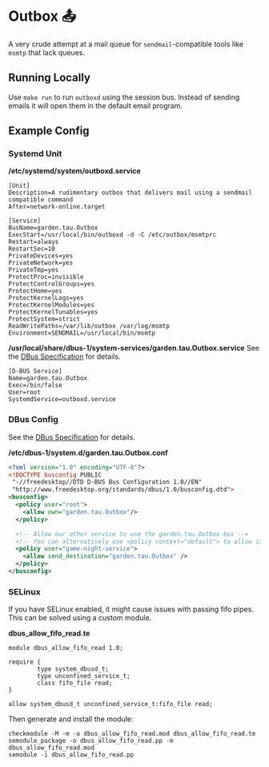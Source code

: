 # Outbox 📤
A very crude attempt at a mail queue for `sendmail`-compatible tools like `msmtp` that lack queues.

## Running Locally
Use `make run` to run `outboxd` using the session bus.
Instead of sending emails it will open them in the default email program.

## Example Config
### Systemd Unit

**/etc/systemd/system/outboxd.service**
```desktop
[Unit]
Description=A rudimentary outbox that delivers mail using a sendmail compatible command
After=network-online.target

[Service]
BusName=garden.tau.Outbox
ExecStart=/usr/local/bin/outboxd -d -C /etc/outbox/msmtprc
Restart=always
RestartSec=10
PrivateDevices=yes
PrivateNetwork=yes
PrivateTmp=yes
ProtectProc=invisible
ProtectControlGroups=yes
ProtectHome=yes
ProtectKernelLogs=yes
ProtectKernelModules=yes
ProtectKernelTunables=yes
ProtectSystem=strict
ReadWritePaths=/var/lib/outbox /var/log/msmtp
Environment=SENDMAIL=/usr/local/bin/msmtp
```

**/usr/local/share/dbus-1/system-services/garden.tau.Outbox.service**
See the [DBus Specification] for details.

```desktop
[D-BUS Service]
Name=garden.tau.Outbox
Exec=/bin/false
User=root
SystemdService=outboxd.service
```

### DBus Config
See the [DBus Specification] for details.

**/etc/dbus-1/system.d/garden.tau.Outbox.conf**
```xml
<?xml version="1.0" encoding="UTF-8"?>
<!DOCTYPE busconfig PUBLIC
 "-//freedesktop//DTD D-BUS Bus Configuration 1.0//EN"
 "http://www.freedesktop.org/standards/dbus/1.0/busconfig.dtd">
<busconfig>
  <policy user="root">
    <allow own="garden.tau.Outbox"/>
  </policy>

  <!-- Allow our other service to use the garden.tau.Outbox bus -->
  <!-- You can alternatively use <policy context="default"> to allow it to everyone. -->
  <policy user="game-night-service">
    <allow send_destination="garden.tau.Outbox" />
  </policy>
</busconfig>
```

### SELinux
If you have SELinux enabled, it might cause issues with passing fifo pipes.
This can be solved using a custom module.

**dbus_allow_fifo_read.te**
```sepolicy
module dbus_allow_fifo_read 1.0;

require {
        type system_dbusd_t;
        type unconfined_service_t;
        class fifo_file read;
}

allow system_dbusd_t unconfined_service_t:fifo_file read;
```

Then generate and install the module:
```shell
checkmodule -M -m -o dbus_allow_fifo_read.mod dbus_allow_fifo_read.te
semodule_package -o dbus_allow_fifo_read.pp -m dbus_allow_fifo_read.mod
semodule -i dbus_allow_fifo_read.pp
```


[DBus Specification]: https://dbus.freedesktop.org/doc/dbus-specification.html

